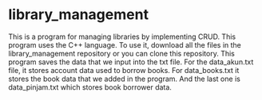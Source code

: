 # library_management
This is a program for managing libraries by implementing CRUD. This program uses the C++ language.
To use it, download all the files in the library_management repository or you can clone this repository. This program saves the data that we input into the txt file. For the data_akun.txt file, it stores account data used to borrow books. For data_books.txt it stores the book data that we added in the program. And the last one is data_pinjam.txt which stores book borrower data.
